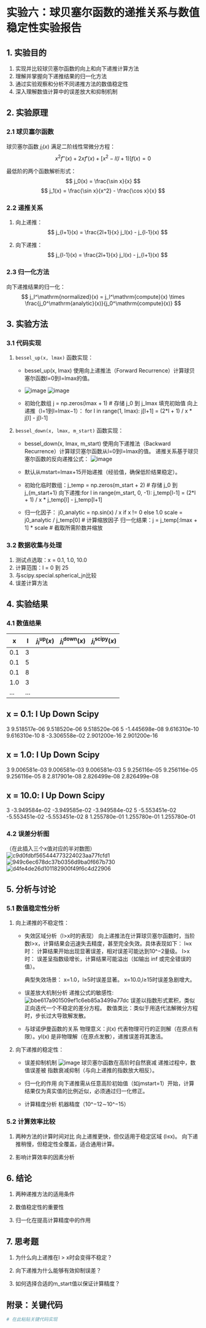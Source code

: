 # 实验六：球贝塞尔函数的递推关系与数值稳定性实验报告

## 1. 实验目的
1. 实现并比较球贝塞尔函数的向上和向下递推计算方法
2. 理解并掌握向下递推结果的归一化方法
3. 通过实验观察和分析不同递推方法的数值稳定性
4. 深入理解数值计算中的误差放大和抑制机制

## 2. 实验原理
### 2.1 球贝塞尔函数
球贝塞尔函数 $j_l(x)$ 满足二阶线性常微分方程：
$$ x^2 f''(x) + 2xf'(x) + [x^2 - l(l+1)]f(x) = 0 $$

最低阶的两个函数解析形式：
$$ j_0(x) = \frac{\sin x}{x} $$
$$ j_1(x) = \frac{\sin x}{x^2} - \frac{\cos x}{x} $$

### 2.2 递推关系
1. 向上递推：
   $$ j_{l+1}(x) = \frac{2l+1}{x} j_l(x) - j_{l-1}(x) $$

2. 向下递推：
   $$ j_{l-1}(x) = \frac{2l+1}{x} j_l(x) - j_{l+1}(x) $$

### 2.3 归一化方法
向下递推结果的归一化：
$$ j_l^\mathrm{normalized}(x) = j_l^\mathrm{compute}(x) \times \frac{j_0^\mathrm{analytic}(x)}{j_0^\mathrm{compute}(x)} $$

## 3. 实验方法
### 3.1 代码实现
1. `bessel_up(x, lmax)` 函数实现：
   - bessel_up(x, lmax) 使用向上递推法（Forward Recurrence）计算球贝塞尔函数l=0到l=lmax的值。

   - ![image](https://github.com/user-attachments/assets/faa11b41-05e7-414d-b9d7-63b6fa23dfcb)
![image](https://github.com/user-attachments/assets/1e0781c7-c8ae-423c-a374-03eb99f0a38b)

   - 初始化数组 j = np.zeros(lmax + 1)  # 存储 j_0 到 j_lmax
   填充初始值
   向上递推（l=1到l=lmax−1）：
   for l in range(1, lmax):
    j[l+1] = (2*l + 1) / x * j[l] - j[l-1]

2. `bessel_down(x, lmax, m_start)` 函数实现：
   - bessel_down(x, lmax, m_start) 使用向下递推法（Backward Recurrence）计算球贝塞尔函数从l=0到l=lmax的值。
      递推关系基于球贝塞尔函数的反向递推公式：
     ![image](https://github.com/user-attachments/assets/839b81e6-afb9-4bf7-b662-1efa12a8fde0)

   - 默认从mstart=lmax+15开始递推（经验值，确保低阶结果稳定）。

   - 初始化临时数组：j_temp = np.zeros(m_start + 2)  # 存储 j_0 到 j_{m_start+1}
      向下递推:for l in range(m_start, 0, -1):
    j_temp[l-1] = (2*l + 1) / x * j_temp[l] - j_temp[l+1]
     
   - 归一化因子：
     j0_analytic = np.sin(x) / x if x != 0 else 1.0
      scale = j0_analytic / j_temp[0]  # 计算缩放因子
      归一化结果：j = j_temp[:lmax + 1] * scale  # 截取所需阶数并缩放

### 3.2 数据收集与处理
1. 测试点选取：x = 0.1, 1.0, 10.0
2. 计算范围：l = 0 到 25
3. 与scipy.special.spherical_jn比较
4. 误差计算方法

## 4. 实验结果
### 4.1 数值结果
| x | l | $j_l^\mathrm{up}(x)$ | $j_l^\mathrm{down}(x)$ | $j_l^\mathrm{scipy}(x)$ |
|---|---|----------------------|------------------------|-------------------------|
| 0.1 | 3 |                      |                        |                         |
| 0.1 | 5 |                      |                        |                         |
| 0.1 | 8 |                      |                        |                         |
| 1.0 | 3 |                      |                        |                         |
| ... | ... |                    |                        |                         |

x = 0.1:
l	Up		Down		Scipy
--------------------------------------------------
3	9.518517e-06	9.518520e-06	9.518520e-06
5	-1.445698e-08	9.616310e-10	9.616310e-10
8	-3.306558e-02	2.901200e-16	2.901200e-16

x = 1.0:
l	Up		Down		Scipy
--------------------------------------------------
3	9.006581e-03	9.006581e-03	9.006581e-03
5	9.256116e-05	9.256116e-05	9.256116e-05
8	2.817901e-08	2.826499e-08	2.826499e-08

x = 10.0:
l	Up		Down		Scipy
--------------------------------------------------
3	-3.949584e-02	-3.949585e-02	-3.949584e-02
5	-5.553451e-02	-5.553451e-02	-5.553451e-02
8	1.255780e-01	1.255780e-01	1.255780e-01

### 4.2 误差分析图
（在此插入三个x值对应的半对数图）
![c9d0fdbf565444773224023aa77fcfd1](https://github.com/user-attachments/assets/797579fa-690f-484f-ab34-d9a6a26d96ea)
![949c6ec678dc37b0356d9ba0f667b730](https://github.com/user-attachments/assets/c9ba2943-496b-4117-b829-3d100b424cda)
![d4fe4de26d101182900f49f6c4d22906](https://github.com/user-attachments/assets/710f9503-ed08-41ce-9cf4-8610363b4528)



## 5. 分析与讨论
### 5.1 数值稳定性分析
1. 向上递推的不稳定性：
   - 失效区域分析（l>x时的表现）
     向上递推法在计算球贝塞尔函数时，当阶数l>x，计算结果会迅速失去精度，甚至完全失效。具体表现如下：
      l≈x 时：
      计算结果开始出现显著误差，相对误差可能达到10^−2量级。
      l>x 时：
      误差呈指数级增长，计算结果可能溢出（如输出 inf 或完全错误的值）。

      典型失效场景：
      x=1.0，l≥5时误差显著。
      x=10.0,l≥15时误差急剧增大。

   - 误差放大机制分析
     递推公式的敏感性:
      ![bbe617a901509ef1c6eb85a3499a77dc](https://github.com/user-attachments/assets/71046a87-0ee9-48b9-b218-0ba0ddbfdb1a)
     误差以指数形式累积，类似正向迭代一个不稳定的差分方程。
     数值类比：类似于用迭代法解微分方程时，步长过大导致解发散。

   - 与球诺伊曼函数的关系
   物理意义：jl(x) 代表物理可行的正则解（在原点有限）。yl(x) 是非物理解（在原点发散），递推误差将其激活。

2. 向下递推的稳定性：
   - 误差抑制机制
     ![image](https://github.com/user-attachments/assets/72e1f1c0-dbbb-4998-96b6-a20e8dfa3e07)
      球贝塞尔函数在高阶时自然衰减
     递推过程中，数值误差被 指数衰减抑制（与向上递推的指数放大相反）。
     
   - 归一化的作用
     向下递推需从任意高阶初始值（如jmstart=1）开始，计算结果仅为真实值的比例近似，必须通过归一化修正。
     
   - 计算精度分析
     机器精度（10^−12∼10^−15）

### 5.2 计算效率比较
1. 两种方法的计算时间对比
向上递推更快，但仅适用于稳定区域 (l≤x)。
向下递推稍慢，但稳定性全覆盖，适合通用计算。

2. 影响计算效率的因素分析


## 6. 结论
1. 两种递推方法的适用条件

3. 数值稳定性的重要性
4. 归一化在提高计算精度中的作用

## 7. 思考题
1. 为什么向上递推在l > x时会变得不稳定？

2. 向下递推为什么能够有效抑制误差？

3. 如何选择合适的m_start值以保证计算精度？

## 附录：关键代码
```python
# 在此粘贴关键代码实现

